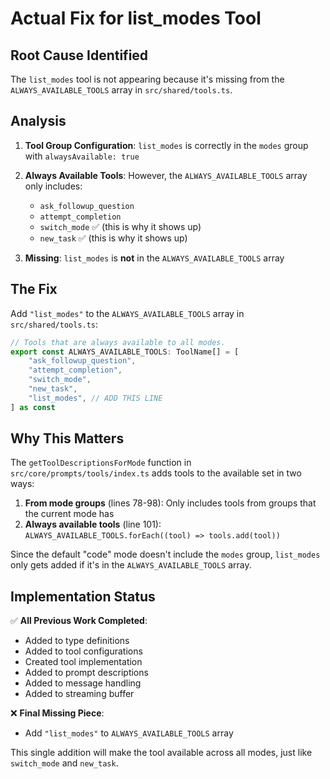 # Actual Fix for list_modes Tool

## Root Cause Identified

The `list_modes` tool is not appearing because it's missing from the `ALWAYS_AVAILABLE_TOOLS` array in `src/shared/tools.ts`.

## Analysis

1. **Tool Group Configuration**: `list_modes` is correctly in the `modes` group with `alwaysAvailable: true`
2. **Always Available Tools**: However, the `ALWAYS_AVAILABLE_TOOLS` array only includes:

    - `ask_followup_question`
    - `attempt_completion`
    - `switch_mode` ✅ (this is why it shows up)
    - `new_task` ✅ (this is why it shows up)

3. **Missing**: `list_modes` is **not** in the `ALWAYS_AVAILABLE_TOOLS` array

## The Fix

Add `"list_modes"` to the `ALWAYS_AVAILABLE_TOOLS` array in `src/shared/tools.ts`:

```typescript
// Tools that are always available to all modes.
export const ALWAYS_AVAILABLE_TOOLS: ToolName[] = [
	"ask_followup_question",
	"attempt_completion",
	"switch_mode",
	"new_task",
	"list_modes", // ADD THIS LINE
] as const
```

## Why This Matters

The `getToolDescriptionsForMode` function in `src/core/prompts/tools/index.ts` adds tools to the available set in two ways:

1. **From mode groups** (lines 78-98): Only includes tools from groups that the current mode has
2. **Always available tools** (line 101): `ALWAYS_AVAILABLE_TOOLS.forEach((tool) => tools.add(tool))`

Since the default "code" mode doesn't include the `modes` group, `list_modes` only gets added if it's in the `ALWAYS_AVAILABLE_TOOLS` array.

## Implementation Status

✅ **All Previous Work Completed**:

- Added to type definitions
- Added to tool configurations
- Created tool implementation
- Added to prompt descriptions
- Added to message handling
- Added to streaming buffer

❌ **Final Missing Piece**:

- Add `"list_modes"` to `ALWAYS_AVAILABLE_TOOLS` array

This single addition will make the tool available across all modes, just like `switch_mode` and `new_task`.
